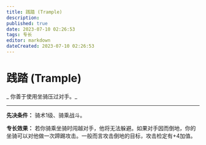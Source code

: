 ```yaml
---
title: 践踏 (Trample)
description: 
published: true
date: 2023-07-10 02:26:53
tags: 专长
editor: markdown
dateCreated: 2023-07-10 02:26:53
---
```


# 践踏 (Trample)

_ 你善于使用坐骑压过对手。_

* * *

**先决条件：** 骑术1级、骑乘战斗。

**专长效果：** 若你骑乘坐骑时闯越对手，他将无法躲避。如果对手因而倒地，你的坐骑可以对他做一次蹄踢攻击。一般而言攻击倒地的目标，攻击检定有+4加值。

